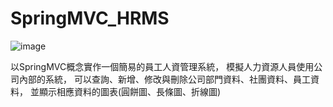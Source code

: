 # SpringMVC_HRMS


![image](https://github.com/rafree1225/SpringMVC_HRMS/assets/68884317/c4a202ea-c2fa-4476-ad8c-4adfd4cf1ae3)


以SpringMVC概念實作一個簡易的員工人資管理系統，
模擬人力資源人員使用公司內部的系統， 
可以查詢、新增、修改與刪除公司部門資料、社團資料、員工資料， 
並顯示相應資料的圖表(圓餅圖、長條圖、折線圖)
